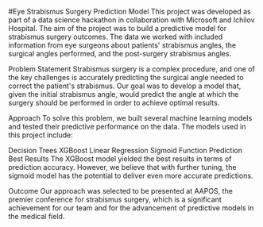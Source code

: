#Eye Strabismus Surgery Prediction Model
This project was developed as part of a data science hackathon in collaboration with Microsoft and Ichilov Hospital. The aim of the project was to build a predictive model for strabismus surgery outcomes. The data we worked with included information from eye surgeons about patients' strabismus angles, the surgical angles performed, and the post-surgery strabismus angles.

Problem Statement
Strabismus surgery is a complex procedure, and one of the key challenges is accurately predicting the surgical angle needed to correct the patient's strabismus. Our goal was to develop a model that, given the initial strabismus angle, would predict the angle at which the surgery should be performed in order to achieve optimal results.

Approach
To solve this problem, we built several machine learning models and tested their predictive performance on the data. The models used in this project include:

Decision Trees
XGBoost
Linear Regression
Sigmoid Function Prediction
Best Results
The XGBoost model yielded the best results in terms of prediction accuracy. However, we believe that with further tuning, the sigmoid model has the potential to deliver even more accurate predictions.

Outcome
Our approach was selected to be presented at AAPOS, the premier conference for strabismus surgery, which is a significant achievement for our team and for the advancement of predictive models in the medical field.
